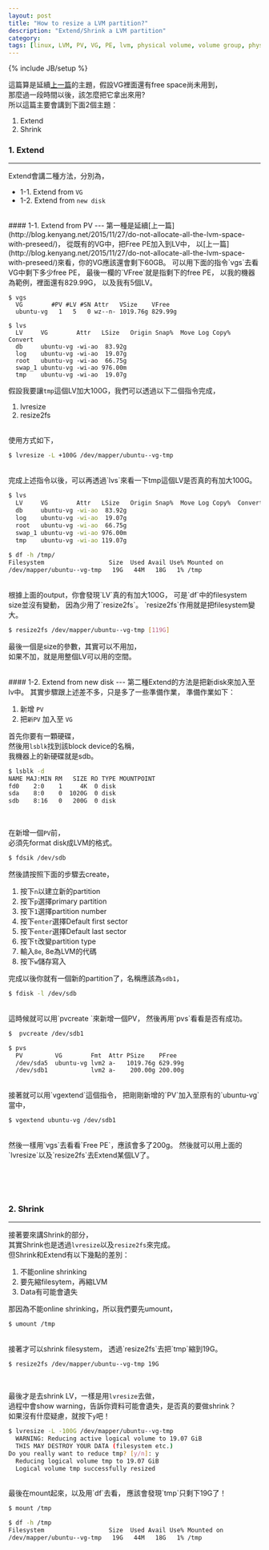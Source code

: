 ```yaml
---
layout: post
title: "How to resize a LVM partition?"
description: "Extend/Shrink a LVM partition"
category: 
tags: [linux, LVM, PV, VG, PE, lvm, physical volume, volume group, physical extent]
---
```

{% include JB/setup %}


這篇算是延續[上一篇](http://blog.kenyang.net/2015/11/27/do-not-allocate-all-the-lvm-space-with-preseed/)的主題，假設VG裡面還有free space尚未用到，  
那麼過一段時間以後，該怎麼把它拿出來用?  
所以這篇主要會講到下面2個主題：

1. Extend
2. Shrink

### 1. Extend
---
Extend會講二種方法，分別為，  

   * 1-1. Extend from `VG`
   * 1-2. Extend from `new disk`

<br />
#### 1-1. Extend from PV
---
第一種是延續[上一篇](http://blog.kenyang.net/2015/11/27/do-not-allocate-all-the-lvm-space-with-preseed/)，  
從既有的VG中，把Free PE加入到LV中，  
以[上一篇](http://blog.kenyang.net/2015/11/27/do-not-allocate-all-the-lvm-space-with-preseed/)來看，你的VG應該還會剩下60GB。  
可以用下面的指令`vgs`去看VG中剩下多少free PE，  
最後一欄的`VFree`就是指剩下的free PE，  
以我的機器為範例，裡面還有829.99G，  
以及我有5個LV。


```
$ vgs
  VG        #PV #LV #SN Attr   VSize    VFree
  ubuntu-vg   1   5   0 wz--n- 1019.76g 829.99g
  
$ lvs
  LV     VG        Attr   LSize   Origin Snap%  Move Log Copy%  Convert
  db     ubuntu-vg -wi-ao  83.92g
  log    ubuntu-vg -wi-ao  19.07g
  root   ubuntu-vg -wi-ao  66.75g
  swap_1 ubuntu-vg -wi-ao 976.00m
  tmp    ubuntu-vg -wi-ao  19.07g
```

<!--more-->

假設我要讓`tmp`這個LV加大100G，我們可以透過以下二個指令完成，

1. lvresize
2. resize2fs

<br />
使用方式如下，

```bash
$ lvresize -L +100G /dev/mapper/ubuntu--vg-tmp
```

<br />
完成上述指令以後，可以再透過`lvs`來看一下tmp這個LV是否真的有加大100G。  

```bash
$ lvs
  LV     VG        Attr   LSize   Origin Snap%  Move Log Copy%  Convert
  db     ubuntu-vg -wi-ao  83.92g
  log    ubuntu-vg -wi-ao  19.07g
  root   ubuntu-vg -wi-ao  66.75g
  swap_1 ubuntu-vg -wi-ao 976.00m
  tmp    ubuntu-vg -wi-ao 119.07g
  
$ df -h /tmp/
Filesystem                  Size  Used Avail Use% Mounted on
/dev/mapper/ubuntu--vg-tmp   19G   44M   18G   1% /tmp
```
<br />
根據上面的output，你會發現`LV`真的有加大100G，  
可是`df`中的filesystem size並沒有變動，  
因為少用了`resize2fs`。  
`resize2fs`作用就是把filesystem變大。  

```bash
$ resize2fs /dev/mapper/ubuntu--vg-tmp [119G]
```

最後一個是size的參數，其實可以不用加，  
如果不加，就是用整個LV可以用的空間。

<br />
#### 1-2. Extend from new disk
---
第二種Extend的方法是把新disk來加入至lv中。  
其實步驟跟上述差不多，只是多了一些準備作業，  
準備作業如下：

1. 新增 `PV`
2. 把`新PV` 加入至 `VG`

首先你要有一顆硬碟，  
然後用`lsblk`找到該block device的名稱，  
我機器上的新硬碟就是sdb。

```bash
$ lsblk -d
NAME MAJ:MIN RM   SIZE RO TYPE MOUNTPOINT
fd0    2:0    1     4K  0 disk
sda    8:0    0  1020G  0 disk
sdb    8:16   0   200G  0 disk
```
<br />

在新增一個`PV`前，  
必須先format disk成LVM的格式。

```bash
$ fdsik /dev/sdb
```

然後請按照下面的步驟去create，

1. 按下`n`以建立新的partition
2. 按下`p`選擇primary partition
3. 按下`1`選擇partition number
4. 按下`enter`選擇Default first sector
5. 按下`enter`選擇Default last sector
6. 按下`t`改變partition type
7. 輸入`8e`, 8e為LVM的代碼
8. 按下`w`儲存寫入


完成以後你就有一個新的partition了，名稱應該為`sdb1`，

```bash
$ fdisk -l /dev/sdb
```
<br />
這時候就可以用`pvcreate `來新增一個PV，  
然後再用`pvs`看看是否有成功。

```bash
$  pvcreate /dev/sdb1

$ pvs
  PV         VG        Fmt  Attr PSize    PFree
  /dev/sda5  ubuntu-vg lvm2 a-   1019.76g 629.99g
  /dev/sdb1            lvm2 a-    200.00g 200.00g
```
<br />
接著就可以用`vgextend`這個指令，  
把剛剛新增的`PV`加入至原有的`ubuntu-vg`當中，

```bash
$ vgextend ubuntu-vg /dev/sdb1
```
<br />
然後一樣用`vgs`去看看`Free PE`，應該會多了200g。  
然後就可以用上面的`lvresize`以及`resize2fs`去Extend某個LV了。




<br /><br /><br />


### 2. Shrink
---
接著要來講Shrink的部分，  
其實Shrink也是透過`lvresize`以及`resize2fs`來完成。  
但Shrink和Extend有以下幾點的差別：

1. 不能online shrinking
2. 要先縮filesytem，再縮LVM
3. Data有可能會遺失

那因為不能online shrinking，所以我們要先umount，

```bash
$ umount /tmp
```
<br />
接著才可以shrink filesystem，  
透過`resize2fs`去把`tmp`縮到19G。

```bash
$ resize2fs /dev/mapper/ubuntu--vg-tmp 19G
```
<br />

最後才是去shrink LV，一樣是用`lvresize`去做，  
過程中會show warning，告訴你資料可能會遺失，是否真的要做shrink？  
如果沒有什麼疑慮，就按下`y`吧！

```bash
$ lvresize -L -100G /dev/mapper/ubuntu--vg-tmp
  WARNING: Reducing active logical volume to 19.07 GiB
  THIS MAY DESTROY YOUR DATA (filesystem etc.)
Do you really want to reduce tmp? [y/n]: y
  Reducing logical volume tmp to 19.07 GiB
  Logical volume tmp successfully resized
```
<br />
最後在mount起來，以及用`df`去看，  
應該會發現`tmp`只剩下19G了！

```bash
$ mount /tmp

$ df -h /tmp
Filesystem                  Size  Used Avail Use% Mounted on
/dev/mapper/ubuntu--vg-tmp   19G   44M   18G   1% /tmp
```




